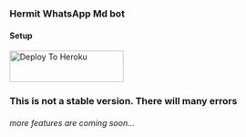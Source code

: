### Hermit WhatsApp Md bot

#### Setup



<a href="https://hermit-web.herokuapp.com/deployment"><img src="https://i.ibb.co/5kmW5cb/download-2.png" alt="Deploy To Heroku" width="200" height="55" border="0"></a>

### This is not a stable version. There will many errors 
###### more features are coming soon...

